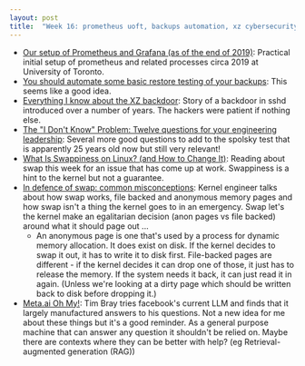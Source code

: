 ```yaml
---
layout: post
title:  "Week 16: prometheus uoft, backups automation, xz cybersecurity postgres, facebook llm, linux swap"
---
```


* [Our setup of Prometheus and Grafana (as of the end of 2019)](https://utcc.utoronto.ca/~cks/space/blog/sysadmin/PrometheusGrafanaSetup-2019): Practical initial setup of prometheus and related processes circa 2019 at University of Toronto.
* [You should automate some basic restore testing of your backups](https://utcc.utoronto.ca/~cks/space/blog/sysadmin/AutomateSomeBackupRestoreTests): This seems like a good idea.
* [Everything I know about the XZ backdoor](https://boehs.org/node/everything-i-know-about-the-xz-backdoor): Story of a backdoor in sshd introduced over a number of years. The hackers were patient if nothing else.
* [The "I Don't Know" Problem: Twelve questions for your engineering leadership](https://www.pluralsight.com/resources/blog/leadership/twelve-questions-for-your-engineering-team): Several more good questions to add to the spolsky test that is apparently 25 years old now but still very relevant!
* [What Is Swappiness on Linux? (and How to Change It)](https://www.howtogeek.com/449691/what-is-swapiness-on-linux-and-how-to-change-it/): Reading about swap this week for an issue that has come up at work. Swappiness is a hint to the kernel but not a guarantee.
* [In defence of swap: common misconceptions](https://chrisdown.name/2018/01/02/in-defence-of-swap.html): Kernel engineer talks about how swap works, file backed and anonymous memory pages and how swap isn't a thing the kernel goes to in an emergency. Swap let's the kernel make an egalitarian decision (anon pages vs file backed) around what it should page out ...
    * An anonymous page is one that's used by a process for dynamic memory allocation. It does exist on disk. If the kernel decides to swap it out, it has to write it to disk first. File-backed pages are different - if the kernel decides it can drop one of those, it just has to release the memory. If the system needs it back, it can just read it in again. (Unless we're looking at a dirty page which should be written back to disk before dropping it.)
* [Meta.ai Oh My!](https://www.tbray.org/ongoing/When/202x/2024/04/18/Meta-AI-oh-my): Tim Bray tries facebook's current LLM and finds that it largely manufactured answers to his questions. Not a new idea for me about these things but it's a good reminder. As a general purpose machine that can answer any question it shouldn't be relied on. Maybe there are contexts where they can be better with help? (eg Retrieval-augmented generation (RAG))
